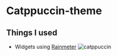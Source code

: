 # Catppuccin-theme
## Things I used
- Widgets using [Rainmeter](https://www.rainmeter.net/)
![catppuccin](https://github.com/user-attachments/assets/e2e06887-1bf2-4d89-9856-b0882b241cb2)
